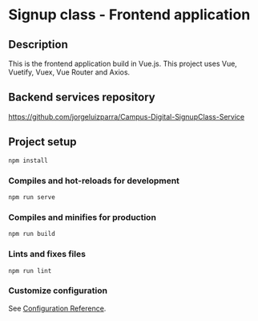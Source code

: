 # Signup class - Frontend application

## Description
This is the frontend application build in Vue.js. This project uses Vue, Vuetify, Vuex, Vue Router and Axios.

## Backend services repository
https://github.com/jorgeluizparra/Campus-Digital-SignupClass-Service

## Project setup
```
npm install
```

### Compiles and hot-reloads for development
```
npm run serve
```

### Compiles and minifies for production
```
npm run build
```

### Lints and fixes files
```
npm run lint
```

### Customize configuration
See [Configuration Reference](https://cli.vuejs.org/config/).
